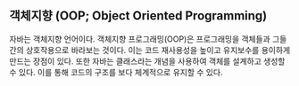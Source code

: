 ## 객체지향 (OOP; Object Oriented Programming)

자바는 객체지향 언어이다. 객체지향 프로그래밍(OOP)은 프로그래밍을 객체들과 그들 간의 상호작용으로 바라보는 것이다. 이는 코드 재사용성을 높이고 유지보수를 용이하게 만드는 장점이 있다. 또한 자바는 클래스라는 개념을 사용하여 객체를 설계하고 생성할 수 있다. 이를 통해 코드의 구조를 보다 체계적으로 유지할 수 있다.